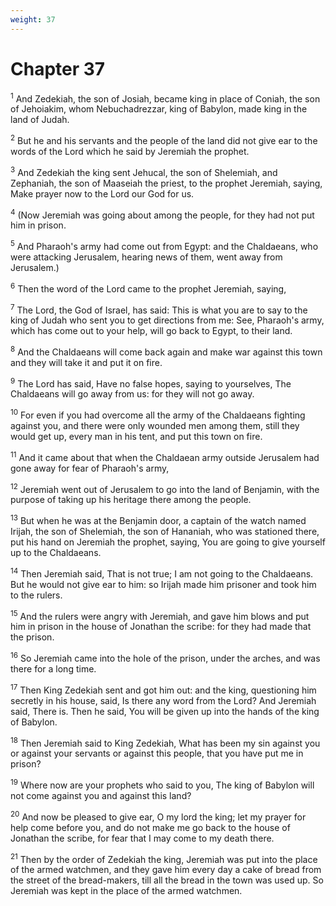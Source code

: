 ```yaml
---
weight: 37
---
```


# Chapter 37

<sup>1</sup> And Zedekiah, the son of Josiah, became king in place of Coniah, the son of Jehoiakim, whom Nebuchadrezzar, king of Babylon, made king in the land of Judah. 

<sup>2</sup> But he and his servants and the people of the land did not give ear to the words of the Lord which he said by Jeremiah the prophet. 

<sup>3</sup> And Zedekiah the king sent Jehucal, the son of Shelemiah, and Zephaniah, the son of Maaseiah the priest, to the prophet Jeremiah, saying, Make prayer now to the Lord our God for us. 

<sup>4</sup> (Now Jeremiah was going about among the people, for they had not put him in prison. 

<sup>5</sup> And Pharaoh's army had come out from Egypt: and the Chaldaeans, who were attacking Jerusalem, hearing news of them, went away from Jerusalem.) 

<sup>6</sup> Then the word of the Lord came to the prophet Jeremiah, saying, 

<sup>7</sup> The Lord, the God of Israel, has said: This is what you are to say to the king of Judah who sent you to get directions from me: See, Pharaoh's army, which has come out to your help, will go back to Egypt, to their land. 

<sup>8</sup> And the Chaldaeans will come back again and make war against this town and they will take it and put it on fire. 

<sup>9</sup> The Lord has said, Have no false hopes, saying to yourselves, The Chaldaeans will go away from us: for they will not go away. 

<sup>10</sup> For even if you had overcome all the army of the Chaldaeans fighting against you, and there were only wounded men among them, still they would get up, every man in his tent, and put this town on fire. 

<sup>11</sup> And it came about that when the Chaldaean army outside Jerusalem had gone away for fear of Pharaoh's army, 

<sup>12</sup> Jeremiah went out of Jerusalem to go into the land of Benjamin, with the purpose of taking up his heritage there among the people. 

<sup>13</sup> But when he was at the Benjamin door, a captain of the watch named Irijah, the son of Shelemiah, the son of Hananiah, who was stationed there, put his hand on Jeremiah the prophet, saying, You are going to give yourself up to the Chaldaeans. 

<sup>14</sup> Then Jeremiah said, That is not true; I am not going to the Chaldaeans. But he would not give ear to him: so Irijah made him prisoner and took him to the rulers. 

<sup>15</sup> And the rulers were angry with Jeremiah, and gave him blows and put him in prison in the house of Jonathan the scribe: for they had made that the prison. 

<sup>16</sup> So Jeremiah came into the hole of the prison, under the arches, and was there for a long time. 

<sup>17</sup> Then King Zedekiah sent and got him out: and the king, questioning him secretly in his house, said, Is there any word from the Lord? And Jeremiah said, There is. Then he said, You will be given up into the hands of the king of Babylon. 

<sup>18</sup> Then Jeremiah said to King Zedekiah, What has been my sin against you or against your servants or against this people, that you have put me in prison? 

<sup>19</sup> Where now are your prophets who said to you, The king of Babylon will not come against you and against this land? 

<sup>20</sup> And now be pleased to give ear, O my lord the king; let my prayer for help come before you, and do not make me go back to the house of Jonathan the scribe, for fear that I may come to my death there. 

<sup>21</sup> Then by the order of Zedekiah the king, Jeremiah was put into the place of the armed watchmen, and they gave him every day a cake of bread from the street of the bread-makers, till all the bread in the town was used up. So Jeremiah was kept in the place of the armed watchmen. 


